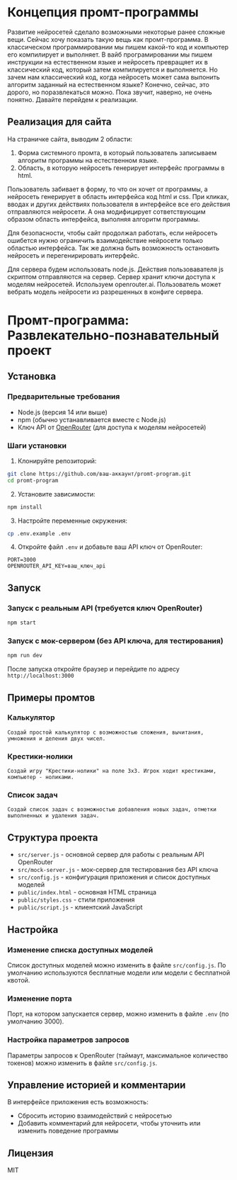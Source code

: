 # Концепция промт-программы
Развитие нейросетей сделало возможными некоторые ранее сложные вещи. Сейчас хочу показать такую вещь как промт-программа.
В классическом программировании мы пишем какой-то код и компьютер его компилирует и выполняет. 
В вайб програмировании мы пишем инструкции на естественном языке и нейросеть превращяет их в классический код, который затем компилируется и выполняется.
Но зачем нам классический код, когда нейросеть может сама выпонить алгоритм заданный на естественном языке?
Конечно, сейчас, это дорого, но поразвлекаться можно. 
Пока звучит, наверно, не очень понятно. Давайте перейдем к реализации.

## Реализация для сайта
На страничке сайта, выводим 2 области:
1. Форма системного промта, в который пользователь записываем алгоритм программы на естественном языке.
2. Область, в которую нейросеть генерирует интерфейс программы в html.

Пользователь забивает в форму, то что он хочет от программы, а нейросеть генерирует в область интерфейса код html и css. 
При кликах, вводах и других действиях пользователя в интерфейсе все его действия отправляются нейросети. 
А она модифицирует сответствующим образом область интерфейса, выполняя алгоритм программы.

Для безопасности, чтобы сайт продолжал работать, если нейросеть ошибется нужно ограничить взаимодействие нейросети только областью интерфейса.
Так же должна быть возможность остановить нейросеть и перегенирировать интерфейс.

Для сервера будем использовать node.js. Действия пользовавателя js скриптом отправляются на сервер. Сервер хранит ключи доступа к моделям нейросетей.
Используем openrouter.ai.
Пользователь может вебрать модель нейросети из разрешенных в конфиге сервера.

# Промт-программа: Развлекательно-познавательный проект

## Установка

### Предварительные требования
- Node.js (версия 14 или выше)
- npm (обычно устанавливается вместе с Node.js)
- Ключ API от [OpenRouter](https://openrouter.ai) (для доступа к моделям нейросетей)

### Шаги установки

1. Клонируйте репозиторий:
```bash
git clone https://github.com/ваш-аккаунт/promt-program.git
cd promt-program
```

2. Установите зависимости:
```bash
npm install
```

3. Настройте переменные окружения:
```bash
cp .env.example .env
```

4. Откройте файл `.env` и добавьте ваш API ключ от OpenRouter:
```
PORT=3000
OPENROUTER_API_KEY=ваш_ключ_api
```

## Запуск

### Запуск с реальным API (требуется ключ OpenRouter)
```bash
npm start
```

### Запуск с мок-сервером (без API ключа, для тестирования)
```bash
npm run dev
```

После запуска откройте браузер и перейдите по адресу `http://localhost:3000`

## Примеры промтов

### Калькулятор
```
Создай простой калькулятор с возможностью сложения, вычитания, умножения и деления двух чисел.
```

### Крестики-нолики
```
Создай игру "Крестики-нолики" на поле 3x3. Игрок ходит крестиками, компьютер - ноликами.
```

### Список задач
```
Создай список задач с возможностью добавления новых задач, отметки выполненных и удаления задач.
```

## Структура проекта

- `src/server.js` - основной сервер для работы с реальным API OpenRouter
- `src/mock-server.js` - мок-сервер для тестирования без API ключа
- `src/config.js` - конфигурация приложения и список доступных моделей
- `public/index.html` - основная HTML страница
- `public/styles.css` - стили приложения
- `public/script.js` - клиентский JavaScript

## Настройка

### Изменение списка доступных моделей

Список доступных моделей можно изменить в файле `src/config.js`. По умолчанию используются бесплатные модели или модели с бесплатной квотой.

### Изменение порта

Порт, на котором запускается сервер, можно изменить в файле `.env` (по умолчанию 3000).

### Настройка параметров запросов

Параметры запросов к OpenRouter (таймаут, максимальное количество токенов) можно изменить в файле `src/config.js`.

## Управление историей и комментарии

В интерфейсе приложения есть возможность:
- Сбросить историю взаимодействий с нейросетью
- Добавить комментарий для нейросети, чтобы уточнить или изменить поведение программы

## Лицензия

MIT
